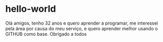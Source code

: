 # hello-world

Olá amigos, tenho 32 anos e quero aprender a programar, me interessei pela área por causa do meu serviço, e quero aprender melhor usando o GITHUB como base.
Obrigado a todos

